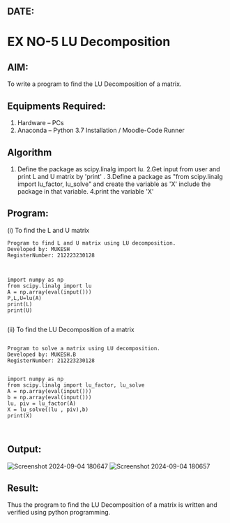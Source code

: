 ## DATE:
# EX NO-5 LU Decomposition 

## AIM:
To write a program to find the LU Decomposition of a matrix.

## Equipments Required:
1. Hardware – PCs
2. Anaconda – Python 3.7 Installation / Moodle-Code Runner

## Algorithm
1. Define the package as scipy.linalg import lu.
2.Get input from user and print L and U matrix by 'print' .
3.Define a package as "from scipy.linalg import lu_factor, lu_solve" and create the variable as 'X' include the package in that variable.
4.print the variable 'X'

## Program:
(i) To find the L and U matrix
```
Program to find L and U matrix using LU decomposition.
Developed by: MUKESH
RegisterNumber: 212223230128



import numpy as np
from scipy.linalg import lu
A = np.array(eval(input()))
P,L,U=lu(A)
print(L)
print(U)


```
(ii) To find the LU Decomposition of a matrix
```

Program to solve a matrix using LU decomposition.
Developed by: MUKESH.B 
RegisterNumber: 212223230128


import numpy as np
from scipy.linalg import lu_factor, lu_solve
A = np.array(eval(input()))
b = np.array(eval(input()))
lu, piv = lu_factor(A)
X = lu_solve((lu , piv),b)
print(X)



```

## Output:
![Screenshot 2024-09-04 180647](https://github.com/user-attachments/assets/9c4163d0-ec73-410a-8181-ec30c7781ca0)
![Screenshot 2024-09-04 180657](https://github.com/user-attachments/assets/71a5c48e-0222-4c19-8c98-9265ea1bf5d0)




## Result:
Thus the program to find the LU Decomposition of a matrix is written and verified using python programming.

